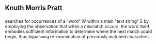 ## Knuth Morris Pratt
### 
   searches for occurrences of a "word" W within a main "text string" S 
   by employing the observation that when a mismatch occurs, the word itself 
   embodies sufficient information to determine where the next match could begin, 
   thus bypassing re-examination of previously matched characters.